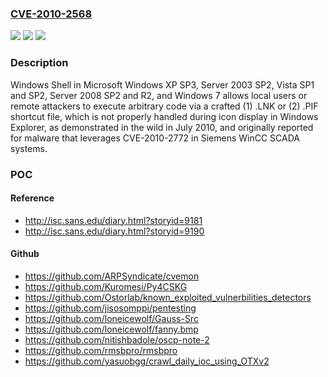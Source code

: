 ### [CVE-2010-2568](https://cve.mitre.org/cgi-bin/cvename.cgi?name=CVE-2010-2568)
![](https://img.shields.io/static/v1?label=Product&message=n%2Fa&color=blue)
![](https://img.shields.io/static/v1?label=Version&message=n%2Fa&color=blue)
![](https://img.shields.io/static/v1?label=Vulnerability&message=n%2Fa&color=brighgreen)

### Description

Windows Shell in Microsoft Windows XP SP3, Server 2003 SP2, Vista SP1 and SP2, Server 2008 SP2 and R2, and Windows 7 allows local users or remote attackers to execute arbitrary code via a crafted (1) .LNK or (2) .PIF shortcut file, which is not properly handled during icon display in Windows Explorer, as demonstrated in the wild in July 2010, and originally reported for malware that leverages CVE-2010-2772 in Siemens WinCC SCADA systems.

### POC

#### Reference
- http://isc.sans.edu/diary.html?storyid=9181
- http://isc.sans.edu/diary.html?storyid=9190

#### Github
- https://github.com/ARPSyndicate/cvemon
- https://github.com/Kuromesi/Py4CSKG
- https://github.com/Ostorlab/known_exploited_vulnerbilities_detectors
- https://github.com/jisosomppi/pentesting
- https://github.com/loneicewolf/Gauss-Src
- https://github.com/loneicewolf/fanny.bmp
- https://github.com/nitishbadole/oscp-note-2
- https://github.com/rmsbpro/rmsbpro
- https://github.com/yasuobgg/crawl_daily_ioc_using_OTXv2

